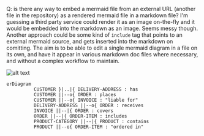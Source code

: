 Q: is there any way to embed a mermaid file from an external URL (another file in the repository) as a
rendered mermaid file in a markdown file? I'm guessing a third party service could render it as an image
on-the-fly and it would be embedded into the markdown as an image. Seems messy though.
Another approach could be some kind of `include` tag that points to an external mermaid source,
and gets inserted into the markdown on comitting. The aim is to be able to edit a single
mermaid diagram in a file on its own, and have it appear in various markdown doc files where necessary,
and without a complex workflow to maintain.

![alt text](https://raw.githubusercontent.com/judgej/laravel-stuff/main/one-to-many.mermaid?raw=true)

```mermaid
erDiagram
          CUSTOMER }|..|{ DELIVERY-ADDRESS : has
          CUSTOMER ||--o{ ORDER : places
          CUSTOMER ||--o{ INVOICE : "liable for"
          DELIVERY-ADDRESS ||--o{ ORDER : receives
          INVOICE ||--|{ ORDER : covers
          ORDER ||--|{ ORDER-ITEM : includes
          PRODUCT-CATEGORY ||--|{ PRODUCT : contains
          PRODUCT ||--o{ ORDER-ITEM : "ordered in"
```
